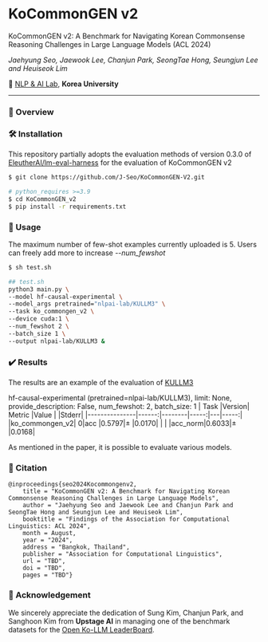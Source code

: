 # KoCommonGEN v2
KoCommonGEN v2: A Benchmark for Navigating Korean Commonsense Reasoning Challenges in Large Language Models (ACL 2024)

*Jaehyung Seo, Jaewook Lee, Chanjun Park, SeongTae Hong, Seungjun Lee and Heuiseok Lim* 

🏫 [NLP & AI Lab](http://blp.korea.ac.kr/), **Korea University** 

---

### 🌠 Overview




### 🛠️ Installation

This repository partially adopts the evaluation methods of version 0.3.0 of [EleutherAI/lm-eval-harness](https://github.com/EleutherAI/lm-evaluation-harness/tree/v0.3.0) for the evaluation of KoCommonGEN v2

```bash
$ git clone https://github.com/J-Seo/KoCommonGEN-V2.git
```

```bash
# python_requires >=3.9
$ cd KoCommonGEN_v2
$ pip install -r requirements.txt 
```
### 🚀 Usage

The maximum number of few-shot examples currently uploaded is 5. Users can freely add more to increase *--num_fewshot*

```bash
$ sh test.sh
```

```bash
## test.sh
python3 main.py \ 
--model hf-causal-experimental \
--model_args pretrained="nlpai-lab/KULLM3" \
--task ko_commongen_v2 \
--device cuda:1 \
--num_fewshot 2 \
--batch_size 1 \
--output nlpai-lab/KULLM3 &
```

### ✔️ Results

The results are an example of the evaluation of [KULLM3](https://github.com/nlpai-lab/KULLM)

hf-causal-experimental (pretrained=nlpai-lab/KULLM3), limit: None, provide_description: False, num_fewshot: 2, batch_size: 1
|     Task      |Version| Metric |Value |   |Stderr|
|---------------|------:|--------|-----:|---|-----:|
|ko_commongen_v2|      0|acc     |0.5797|±  |0.0170|
|               |       |acc_norm|0.6033|±  |0.0168|

As mentioned in the paper, it is possible to evaluate various models.

### 📖 Citation

```
@inproceedings{seo2024Kocommongenv2,
    title = "KoCommonGEN v2: A Benchmark for Navigating Korean Commonsense Reasoning Challenges in Large Language Models",
    author = "Jaehyung Seo and Jaewook Lee and Chanjun Park and SeongTae Hong and Seungjun Lee and Heuiseok Lim",
    booktitle = "Findings of the Association for Computational Linguistics: ACL 2024",
    month = August,
    year = "2024",
    address = "Bangkok, Thailand",
    publisher = "Association for Computational Linguistics",
    url = "TBD",
    doi = "TBD",
    pages = "TBD"}
```

### 🙏 Acknowledgement

We sincerely appreciate the dedication of Sung Kim, Chanjun Park, and Sanghoon Kim from **Upstage AI** in managing one of the benchmark datasets for the
[Open Ko-LLM LeaderBoard](https://huggingface.co/spaces/upstage/open-ko-llm-leaderboard). 











